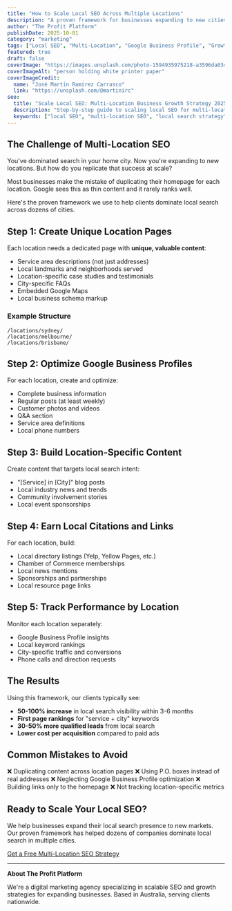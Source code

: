 ```yaml
---
title: "How to Scale Local SEO Across Multiple Locations"
description: "A proven framework for businesses expanding to new cities and regions. Learn how to dominate local search at scale."
author: "The Profit Platform"
publishDate: 2025-10-01
category: "marketing"
tags: ["Local SEO", "Multi-Location", "Google Business Profile", "Growth Strategy"]
featured: true
draft: false
coverImage: "https://images.unsplash.com/photo-1594935975218-a3596da034a3?crop=entropy&cs=tinysrgb&fit=max&fm=jpg&ixid=M3w4MTIzMTB8MHwxfHNlYXJjaHwxfHxmcmFuY2hpc2UlMjBidXNpbmVzcyUyMG1hcHxlbnwxfDB8fHwxNzU5NjYyMTAyfDA&ixlib=rb-4.1.0&q=80&w=1080"
coverImageAlt: "person holding white printer paper"
coverImageCredit:
  name: "José Martín Ramírez Carrasco"
  link: "https://unsplash.com/@martinirc"
seo:
  title: "Scale Local SEO: Multi-Location Business Growth Strategy 2025"
  description: "Step-by-step guide to scaling local SEO for multi-location businesses. Rank in every city you serve."
  keywords: ["local SEO", "multi-location SEO", "local search strategy", "Google Business Profile"]
---
```


## The Challenge of Multi-Location SEO

You've dominated search in your home city. Now you're expanding to new locations. But how do you replicate that success at scale?

Most businesses make the mistake of duplicating their homepage for each location. Google sees this as thin content and it rarely ranks well.

Here's the proven framework we use to help clients dominate local search across dozens of cities.

## Step 1: Create Unique Location Pages

Each location needs a dedicated page with **unique, valuable content**:

- Service area descriptions (not just addresses)
- Local landmarks and neighborhoods served
- Location-specific case studies and testimonials
- City-specific FAQs
- Embedded Google Maps
- Local business schema markup

### Example Structure

```
/locations/sydney/
/locations/melbourne/
/locations/brisbane/
```

## Step 2: Optimize Google Business Profiles

For each location, create and optimize:

- Complete business information
- Regular posts (at least weekly)
- Customer photos and videos
- Q&A section
- Service area definitions
- Local phone numbers

## Step 3: Build Location-Specific Content

Create content that targets local search intent:

- "[Service] in [City]" blog posts
- Local industry news and trends
- Community involvement stories
- Local event sponsorships

## Step 4: Earn Local Citations and Links

For each location, build:

- Local directory listings (Yelp, Yellow Pages, etc.)
- Chamber of Commerce memberships
- Local news mentions
- Sponsorships and partnerships
- Local resource page links

## Step 5: Track Performance by Location

Monitor each location separately:

- Google Business Profile insights
- Local keyword rankings
- City-specific traffic and conversions
- Phone calls and direction requests

## The Results

Using this framework, our clients typically see:

- **50-100% increase** in local search visibility within 3-6 months
- **First page rankings** for "service + city" keywords
- **30-50% more qualified leads** from local search
- **Lower cost per acquisition** compared to paid ads

## Common Mistakes to Avoid

❌ Duplicating content across location pages
❌ Using P.O. boxes instead of real addresses
❌ Neglecting Google Business Profile optimization
❌ Building links only to the homepage
❌ Not tracking location-specific metrics

## Ready to Scale Your Local SEO?

We help businesses expand their local search presence to new markets. Our proven framework has helped dozens of companies dominate local search in multiple cities.

[Get a Free Multi-Location SEO Strategy](/contact)

---

**About The Profit Platform**

We're a digital marketing agency specializing in scalable SEO and growth strategies for expanding businesses. Based in Australia, serving clients nationwide.
